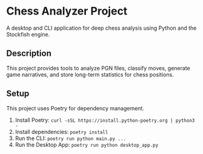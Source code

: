 # Chess Analyzer Project

A desktop and CLI application for deep chess analysis using Python and the Stockfish engine.

## Description

This project provides tools to analyze PGN files, classify moves, generate game narratives, and store long-term statistics for chess positions.

## Setup

This project uses Poetry for dependency management.

1. Install Poetry: `curl -sSL https://install.python-poetry.org | python3 -`
2. Install dependencies: `poetry install`
3. Run the CLI: `poetry run python main.py ...`
4. Run the Desktop App: `poetry run python desktop_app.py`